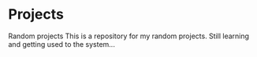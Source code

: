 # Projects
Random projects
This is a repository for my random projects.
Still learning and getting used to the system...
